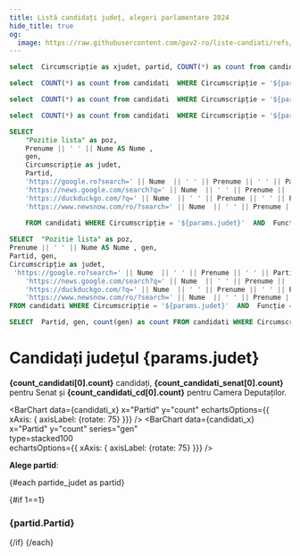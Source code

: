 ```yaml
---
title: Listă candidați județ, alegeri parlamentare 2024
hide_title: true
og:
  image: https://raw.githubusercontent.com/gov2-ro/liste-candiati/refs/heads/main/static/assets/lista-candidati.png
---
```


```sql partide_judet
select  Circumscripție as xjudet, partid, COUNT(*) as count from candidati  WHERE Circumscripție = '${params.judet}' AND partid NOT NULL GROUP BY Circumscripție, partid ORDER BY count DESC 
```

```sql count_candidati
select  COUNT(*) as count from candidati  WHERE Circumscripție = '${params.judet}'  
```

```sql count_candidati_cd
select  COUNT(*) as count from candidati  WHERE Circumscripție = '${params.judet}' AND Funcție = 'CD'
```

```sql count_candidati_senat
select  COUNT(*) as count from candidati  WHERE Circumscripție = '${params.judet}' AND Funcție = 'S'
```

```sql candidati_senat
SELECT  
    "Pozitie lista" as poz, 
    Prenume || ' ' || Nume AS Nume , 
    gen, 
    Circumscripție as judet,
    Partid,
    'https://google.ro?search=' || Nume  || ' ' || Prenume || ' ' || Partid || ' Senat'  AS G, 
    'https://news.google.com/search?q=' || Nume  || ' ' || Prenume || ' ' || Partid || '&hl=ro&gl=RO&ceid=RO:ro' AS gN,
    'https://duckduckgo.com/?q=' || Nume  || ' ' || Prenume || ' ' || Partid || '&kp=-2' AS DDG, 
    'https://www.newsnow.com/ro/?search=' || Nume  || ' ' || Prenume || ' ' || Partid || '&lang=ro' AS NN 
     
    FROM candidati WHERE Circumscripție = '${params.judet}'  AND  Funcție ='S'  ORDER BY "Pozitie lista" ASC
```

```sql candidati_cd
SELECT  "Pozitie lista" as poz, 
Prenume || ' ' || Nume AS Nume , gen,
Partid, gen,
Circumscripție as judet,
 'https://google.ro?search=' || Nume  || ' ' || Prenume || ' ' || Partid || ' Senat'  AS G, 
    'https://news.google.com/search?q=' || Nume  || ' ' || Prenume || ' ' || Partid || '&hl=ro&gl=RO&ceid=RO:ro' AS gN,
    'https://duckduckgo.com/?q=' || Nume  || ' ' || Prenume || ' ' || Partid || '&kp=-2' AS DDG, 
    'https://www.newsnow.com/ro/?search=' || Nume  || ' ' || Prenume || ' ' || Partid || '&lang=ro' AS NN 
FROM candidati WHERE Circumscripție = '${params.judet}'  AND  Funcție ='CD'  ORDER BY "Pozitie lista" ASC
```

```sql candidati_x
SELECT  Partid, gen, count(gen) as count FROM candidati WHERE Circumscripție = '${params.judet}' group by Partid, gen

```

# Candidați județul **{params.judet}**
<Alert status="info">
<b>{count_candidati[0].count}</b> candidați, <b>{count_candidati_senat[0].count}</b> pentru Senat și <b>{count_candidati_cd[0].count}</b> pentru Camera Deputaților.
</Alert>


<BarChart data={candidati_x} x="Partid" y="count" echartsOptions={{ xAxis: { axisLabel: {rotate: 75}  }}}
/>
<BarChart data={candidati_x} x="Partid" y="count" series="gen"     
type=stacked100  
echartsOptions={{ xAxis: { axisLabel: {rotate: 75}  }}}
/>


**Alege partid**: <ListaPartide judet={params.judet} partide={partide_judet} />



 {#each partide_judet as partid}      


{#if 1==1}
  ### {partid.Partid}

<div class="md:flex gap-6">
    <div class="grow-w-1">       
        <ListaCandidatiPartid xpartid={partid.Partid} xjudet={params.judet} candidati={candidati_senat} camera="senat" title="Senat" />
    </div>
    <div class="grow-w-1">
        <ListaCandidatiPartid xpartid={partid.Partid} xjudet={params.judet} candidati={candidati_cd} camera="camera deputaților" title="Camera Deputaților" />
    </div>
 </div>

  <a href="/{params.judet}/{partid.Partid}" class="hover:bg-blue-500 hover:text-white px-1 hover:rounded-mx inline-block" >   
  </a>
 {/if}
{/each} 